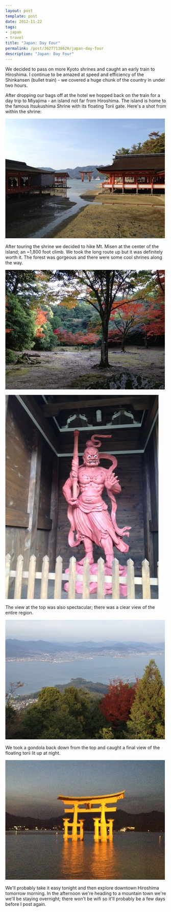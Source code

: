 ```yaml
---
layout: post
template: post
date: 2012-11-22
tags:
- japan
- travel
title: "Japan: Day Four"
permalink: /post/36277138626/japan-day-four
description: "Japan: Day Four"
---
```

<p>We decided to pass on more Kyoto shrines and caught an early train to Hiroshima. I continue to be amazed at speed and efficiency of the Shinkansen (bullet train) - we covered a huge chunk of the country in under two hours.</p>&#13;
<p>After dropping our bags off at the hotel we hopped back on the train for a day trip to Miyajima - an island not far from Hiroshima. The island is home to the famous Itsukushima Shrine with its floating Torii gate. Here's a shot from within the shrine:</p>&#13;
<p><img src="/images/a56e2c01a64d5564113149757cac1121da8986504c41d182d233339fe7fb1e71.jpg" alt="image" /></p>&#13;
<p>After touring the shrine we decided to hike Mt. Misen at the center of the island; an ~1,800 foot climb. We took the long route up but it was definitely worth it. The forest was gorgeous and there were some cool shrines along the way.</p>&#13;
<p><img src="/images/4a2ae1cac41ecc0321ce3261b70e1f50e0a25fbc9fae0307ae615eb7b520c10d.jpg" alt="image" /></p>&#13;
<p><img src="/images/73a23da389be05487bfd9793c745250a32394b32df41484a20e3d63566dc9f78.jpg" alt="image" /></p>&#13;
<p>The view at the top was also spectacular; there was a clear view of the entire region.</p>&#13;
<p><img src="/images/61ff2b90e99124627212ab5c0071c3d56ae82d30b393ff51f600b020e5dd5876.jpg" alt="image" /></p>&#13;
<p>We took a gondola back down from the top and caught a final view of the floating torii lit up at night.</p>&#13;
<p><img src="/images/37407b8c324e345a454b7d8e4c859fb0e3a5e747fbd3526ccf08c6c6945f5f28.jpg" alt="image" /></p>&#13;
<p>We'll probably take it easy tonight and then explore downtown Hiroshima tomorrow morning. In the afternoon we're heading to a mountain town we're we'll be staying overnight; there won't be wifi so it'll probably be a few days before I post again.</p> 